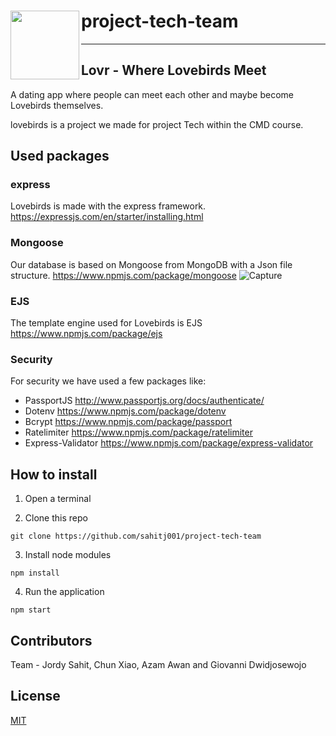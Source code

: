 # project-tech-team <img src="public/img/logo.png" width="110" align="left" /> 
***
## Lovr - Where Lovebirds Meet

A dating app where people can meet each other and maybe become Lovebirds themselves.

lovebirds is a project we made for project Tech within the CMD course.

## Used packages
### express
Lovebirds is made with the express framework.
https://expressjs.com/en/starter/installing.html

### Mongoose
Our database is based on Mongoose from MongoDB with a Json file structure.
https://www.npmjs.com/package/mongoose
![Capture](https://user-images.githubusercontent.com/45426792/78688575-b065be80-78f5-11ea-9803-fd0ccfdab39b.PNG)

### EJS
The template engine used for Lovebirds is EJS
https://www.npmjs.com/package/ejs

### Security
For security we have used a few packages like: 
* PassportJS http://www.passportjs.org/docs/authenticate/
* Dotenv https://www.npmjs.com/package/dotenv
* Bcrypt https://www.npmjs.com/package/passport
* Ratelimiter https://www.npmjs.com/package/ratelimiter
* Express-Validator https://www.npmjs.com/package/express-validator

## How to install

1. Open a terminal

2. Clone this repo
```
git clone https://github.com/sahitj001/project-tech-team
```

3. Install node modules
```
npm install
```

4. Run the application
```
npm start
```
## Contributors
Team - Jordy Sahit, Chun Xiao, Azam Awan and Giovanni Dwidjosewojo

## License
[MIT](https://github.com/sahitj001/project-tech-team/blob/master/LICENSE)

